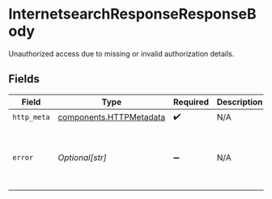 # InternetsearchResponseResponseBody

Unauthorized access due to missing or invalid authorization details.


## Fields

| Field                                                              | Type                                                               | Required                                                           | Description                                                        | Example                                                            |
| ------------------------------------------------------------------ | ------------------------------------------------------------------ | ------------------------------------------------------------------ | ------------------------------------------------------------------ | ------------------------------------------------------------------ |
| `http_meta`                                                        | [components.HTTPMetadata](../../models/components/httpmetadata.md) | :heavy_check_mark:                                                 | N/A                                                                |                                                                    |
| `error`                                                            | *Optional[str]*                                                    | :heavy_minus_sign:                                                 | N/A                                                                | Missing Authorization header or unsupported authorization type     |